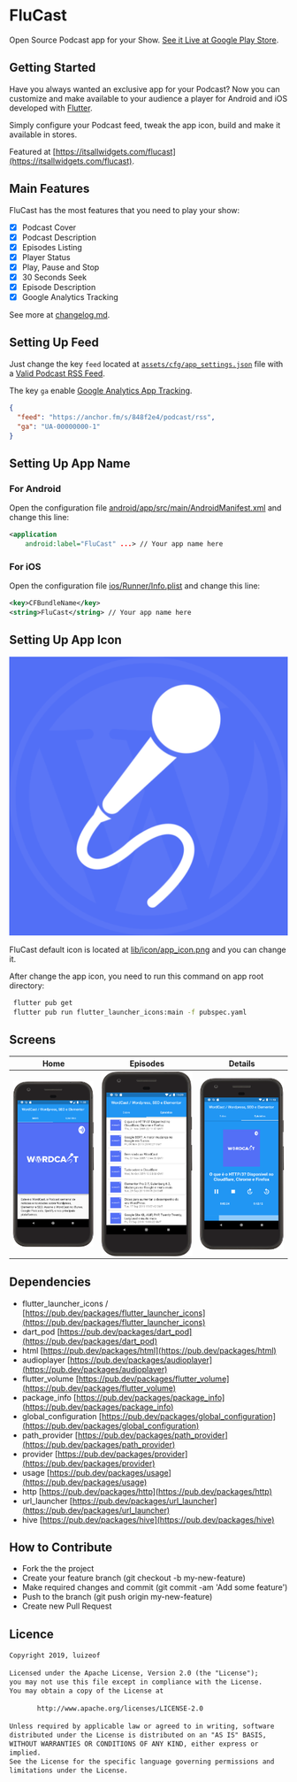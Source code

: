 # FluCast

Open Source Podcast app for your Show. [See it Live at Google Play Store](https://play.google.com/store/apps/details?id=br.com.luizeof.flucast_app).

## Getting Started

Have you always wanted an exclusive app for your Podcast? Now you can customize and make available to your audience a player for Android and iOS developed with [Flutter](https://github.com/flutter/flutter).

Simply configure your Podcast feed, tweak the app icon, build and make it available in stores.

Featured at [https://itsallwidgets.com/flucast](https://itsallwidgets.com/flucast).

## Main Features

FluCast has the most features that you need to play your show:

- [x] Podcast Cover
- [x] Podcast Description
- [x] Episodes Listing
- [x] Player Status
- [x] Play, Pause and Stop
- [x] 30 Seconds Seek
- [x] Episode Description
- [x] Google Analytics Tracking

See more at [changelog.md](https://github.com/luizeof/flucast_app/blob/master/CHANGELOG.md).

## Setting Up Feed

Just change the key `feed` located at [`assets/cfg/app_settings.json`](https://github.com/luizeof/flucast_app/blob/master/assets/cfg/app_settings.json) file with a [Valid Podcast RSS Feed](https://developers.google.com/search/reference/podcast/rss-feed).

The key `ga` enable [Google Analytics App Tracking](https://support.google.com/analytics/answer/2587086).

```json
{
  "feed": "https://anchor.fm/s/848f2e4/podcast/rss",
  "ga": "UA-00000000-1"
}
```

## Setting Up App Name

### For Android

Open the configuration file [android/app/src/main/AndroidManifest.xml](https://github.com/luizeof/flucast_app/blob/master/android/app/src/main/AndroidManifest.xml) and change this line:

```xml
<application
    android:label="FluCast" ...> // Your app name here
```

### For iOS

Open the configuration file [ios/Runner/Info.plist](https://github.com/luizeof/flucast_app/blob/master/ios/Runner/Info.plist) and change this line:

```xml
<key>CFBundleName</key>
<string>FluCast</string> // Your app name here
```

## Setting Up App Icon

![Image of Yaktocat](lib/icon/app_icon.png)

FluCast default icon is located at [lib/icon/app_icon.png](https://github.com/luizeof/flucast_app/blob/master/lib/icon/app_icon.png) and you can change it.

After change the app icon, you need to run this command on app root directory:

```bash
 flutter pub get
 flutter pub run flutter_launcher_icons:main -f pubspec.yaml
```

## Screens
| Home                                   | Episodes                                   | Details                                   |
| -------------------------------------- | ------------------------------------------ | ----------------------------------------- |
| <img align="left" src="docs/home.png"> | <img align="left" src="docs/episodes.png"> | <img align="left" src="docs/details.png"> |

## Dependencies

- flutter_launcher_icons / [https://pub.dev/packages/flutter_launcher_icons](https://pub.dev/packages/flutter_launcher_icons)
- dart_pod  [https://pub.dev/packages/dart_pod](https://pub.dev/packages/dart_pod)
- html  [https://pub.dev/packages/html](https://pub.dev/packages/html)
- audioplayer  [https://pub.dev/packages/audioplayer](https://pub.dev/packages/audioplayer)
- flutter_volume  [https://pub.dev/packages/flutter_volume](https://pub.dev/packages/flutter_volume)
- package_info  [https://pub.dev/packages/package_info](https://pub.dev/packages/package_info)
- global_configuration  [https://pub.dev/packages/global_configuration](https://pub.dev/packages/global_configuration)
- path_provider  [https://pub.dev/packages/path_provider](https://pub.dev/packages/path_provider)
- provider [https://pub.dev/packages/provider](https://pub.dev/packages/provider)
- usage  [https://pub.dev/packages/usage](https://pub.dev/packages/usage)
- http  [https://pub.dev/packages/http](https://pub.dev/packages/http)
- url_launcher  [https://pub.dev/packages/url_launcher](https://pub.dev/packages/url_launcher)
- hive [https://pub.dev/packages/hive](https://pub.dev/packages/hive)

## How to Contribute

- Fork the the project
- Create your feature branch (git checkout -b my-new-feature)
- Make required changes and commit (git commit -am 'Add some feature')
- Push to the branch (git push origin my-new-feature)
- Create new Pull Request

## Licence

```
Copyright 2019, luizeof

Licensed under the Apache License, Version 2.0 (the "License");
you may not use this file except in compliance with the License.
You may obtain a copy of the License at

       http://www.apache.org/licenses/LICENSE-2.0

Unless required by applicable law or agreed to in writing, software
distributed under the License is distributed on an "AS IS" BASIS,
WITHOUT WARRANTIES OR CONDITIONS OF ANY KIND, either express or implied.
See the License for the specific language governing permissions and
limitations under the License.
```
